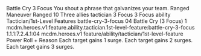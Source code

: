 <ability>
  <name>Battle Cry</name>
  <cost>3 Focus</cost>
  <flavor>You shout a phrase that galvanizes your team.</flavor>
  <keywords>
    <keyword>Ranged</keyword>
  </keywords>
  <type>Maneuver</type>
  <distance>Ranged 10</distance>
  <target>Three allies</target>
  <metadata>
    <class>tactician</class>
    <cost>3 Focus</cost>
    <cost_amount>3</cost_amount>
    <cost_resource>Focus</cost_resource>
    <feature_type>ability</feature_type>
    <file_dpath>Tactician/1st-Level Features</file_dpath>
    <item_id>battle-cry-3-focus</item_id>
    <item_index>04</item_index>
    <item_name>Battle Cry (3 Focus)</item_name>
    <level>1</level>
    <scc>mcdm.heroes.v1:feature.ability.tactician.1st-level-feature:battle-cry-3-focus</scc>
    <scdc>1.1.1:7.2.4.1:04</scdc>
    <source>mcdm.heroes.v1</source>
    <type>feature/ability/tactician/1st-level-feature</type>
  </metadata>
  <effects>
    <effect type="roll">
      <roll>Power Roll + Reason</roll>
      <t1>Each target gains 1 surge.</t1>
      <t2>Each target gains 2 surges.</t2>
      <t3>Each target gains 3 surges.</t3>
    </effect>
  </effects>
</ability>
